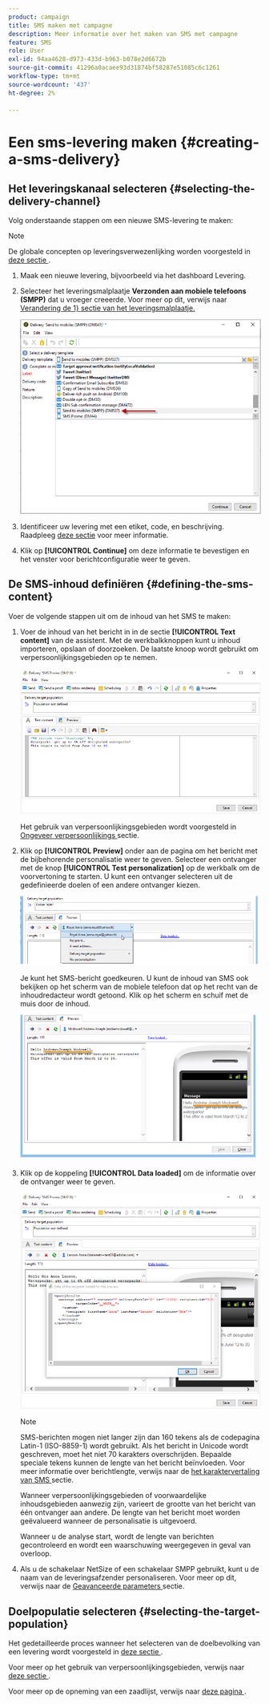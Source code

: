 ```yaml
---
product: campaign
title: SMS maken met campagne
description: Meer informatie over het maken van SMS met campagne
feature: SMS
role: User
exl-id: 94aa4628-d973-433d-b963-b078e2d6672b
source-git-commit: 41296a0acaee93d31874bf58287e51085c6c1261
workflow-type: tm+mt
source-wordcount: '437'
ht-degree: 2%

---
```


# Een sms-levering maken {#creating-a-sms-delivery}

## Het leveringskanaal selecteren {#selecting-the-delivery-channel}

Volg onderstaande stappen om een nieuwe SMS-levering te maken:

>[!NOTE]
>
>De globale concepten op leveringsverwezenlijking worden voorgesteld in [ deze sectie ](steps-about-delivery-creation-steps.md).

1. Maak een nieuwe levering, bijvoorbeeld via het dashboard Levering.
1. Selecteer het leveringsmalplaatje **Verzonden aan mobiele telefoons (SMPP)** dat u vroeger creeerde. Voor meer op dit, verwijs naar [ Verandering de 1} sectie van het leveringsmalplaatje.](sms-set-up.md#changing-the-delivery-template)

   ![](assets/s_user_mobile_wizard.png)

1. Identificeer uw levering met een etiket, code, en beschrijving. Raadpleeg [deze sectie](steps-create-and-identify-the-delivery.md#identifying-the-delivery) voor meer informatie.
1. Klik op **[!UICONTROL Continue]** om deze informatie te bevestigen en het venster voor berichtconfiguratie weer te geven.

## De SMS-inhoud definiëren {#defining-the-sms-content}

Voer de volgende stappen uit om de inhoud van het SMS te maken:

1. Voer de inhoud van het bericht in in de sectie **[!UICONTROL Text content]** van de assistent. Met de werkbalkknoppen kunt u inhoud importeren, opslaan of doorzoeken. De laatste knoop wordt gebruikt om verpersoonlijkingsgebieden op te nemen.

   ![](assets/s_ncs_user_wizard_sms01_138.png)

   Het gebruik van verpersoonlijkingsgebieden wordt voorgesteld in [ Ongeveer verpersoonlijkings ](about-personalization.md) sectie.

1. Klik op **[!UICONTROL Preview]** onder aan de pagina om het bericht met de bijbehorende personalisatie weer te geven. Selecteer een ontvanger met de knop **[!UICONTROL Test personalization]** op de werkbalk om de voorvertoning te starten. U kunt een ontvanger selecteren uit de gedefinieerde doelen of een andere ontvanger kiezen.

   ![](assets/s_ncs_user_wizard_sms01_139.png)

   Je kunt het SMS-bericht goedkeuren. U kunt de inhoud van SMS ook bekijken op het scherm van de mobiele telefoon dat op het recht van de inhoudredacteur wordt getoond. Klik op het scherm en schuif met de muis door de inhoud.

   ![](assets/s_ncs_user_wizard_sms01_140.png)

1. Klik op de koppeling **[!UICONTROL Data loaded]** om de informatie over de ontvanger weer te geven.

   ![](assets/s_user_mobile_wizard_sms_02.png)

   >[!NOTE]
   >
   >SMS-berichten mogen niet langer zijn dan 160 tekens als de codepagina Latin-1 (ISO-8859-1) wordt gebruikt. Als het bericht in Unicode wordt geschreven, moet het niet 70 karakters overschrijden. Bepaalde speciale tekens kunnen de lengte van het bericht beïnvloeden. Voor meer informatie over berichtlengte, verwijs naar de [ het karaktervertaling van SMS ](#about-character-transliteration) sectie.
   >
   >Wanneer verpersoonlijkingsgebieden of voorwaardelijke inhoudsgebieden aanwezig zijn, varieert de grootte van het bericht van één ontvanger aan andere. De lengte van het bericht moet worden geëvalueerd wanneer de personalisatie is uitgevoerd.
   >
   >Wanneer u de analyse start, wordt de lengte van berichten gecontroleerd en wordt een waarschuwing weergegeven in geval van overloop.

1. Als u de schakelaar NetSize of een schakelaar SMPP gebruikt, kunt u de naam van de leveringsafzender personaliseren. Voor meer op dit, verwijs naar de [ Geavanceerde parameters ](#advanced-parameters) sectie.

## Doelpopulatie selecteren {#selecting-the-target-population}

Het gedetailleerde proces wanneer het selecteren van de doelbevolking van een levering wordt voorgesteld in [ deze sectie ](steps-defining-the-target-population.md).

Voor meer op het gebruik van verpersoonlijkingsgebieden, verwijs naar [ deze sectie ](about-personalization.md).

Voor meer op de opneming van een zaadlijst, verwijs naar [ deze pagina ](about-seed-addresses.md).
